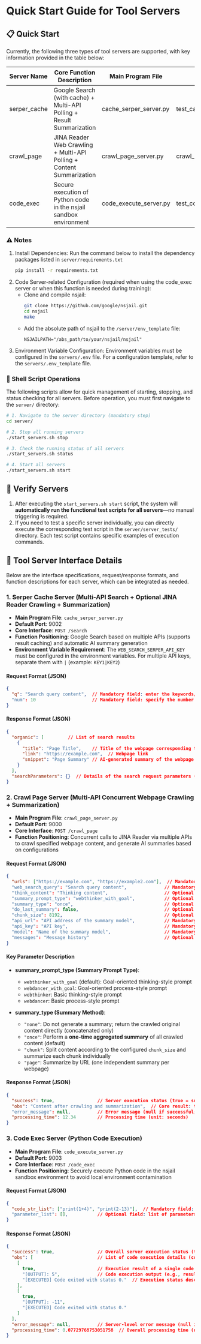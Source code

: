 # Quick Start Guide for Tool Servers

## 📋 Quick Start
Currently, the following three types of tool servers are supported, with key information provided in the table below:

| Server Name      | Core Function Description                                                                 | Main Program File          | Test File                  |
| ---------------- | ---------------------------------------------------------------------------------------- | -------------------------- | -------------------------- |
| serper_cache     | Google Search (with cache) + Multi-API Polling + Result Summarization                     | cache_serper_server.py     | test_cache_serper_server.py|
| crawl_page       | JINA Reader Web Crawling + Multi-API Polling + Content Summarization                       | crawl_page_server.py       | crawl_page_server_test.py  |
| code_exec        | Secure execution of Python code in the nsjail sandbox environment                          | code_execute_server.py     | test_code_execute_server.py|


### ⚠️ Notes
1. Install Dependencies: Run the command below to install the dependency packages listed in `server/requirements.txt`
    ```bash
    pip install -r requirements.txt
    ```
2. Code Server-related Configuration (required when using the code_exec server or when this function is needed during training):
   - Clone and compile nsjail:
     ```bash
     git clone https://github.com/google/nsjail.git
     cd nsjail
     make
     ```
   - Add the absolute path of nsjail to the `/server/env_template` file:
     ```
     NSJAILPATH="/abs_path/to/your/nsjail/nsjail"
     ```
3. Environment Variable Configuration: Environment variables must be configured in the `servers/.env` file. For a configuration template, refer to the `servers/.env_template` file.


### 🚀 Shell Script Operations
The following scripts allow for quick management of starting, stopping, and status checking for all servers. Before operation, you must first navigate to the `server/` directory:

```bash
# 1. Navigate to the server directory (mandatory step)
cd server/

# 2. Stop all running servers
./start_servers.sh stop

# 3. Check the running status of all servers
./start_servers.sh status

# 4. Start all servers
./start_servers.sh start
```


## 🧪 Verify Servers
1. After executing the `start_servers.sh start` script, the system will **automatically run the functional test scripts for all servers**—no manual triggering is required.
2. If you need to test a specific server individually, you can directly execute the corresponding test script in the `server/server_tests/` directory. Each test script contains specific examples of execution commands.


## 🔌 Tool Server Interface Details
Below are the interface specifications, request/response formats, and function descriptions for each server, which can be integrated as needed.

### 1. Serper Cache Server (Multi-API Search + Optional JINA Reader Crawling + Summarization)
- **Main Program File**: `cache_serper_server.py`
- **Default Port**: 9002
- **Core Interface**: `POST /search`
- **Function Positioning**: Google Search based on multiple APIs (supports result caching) and automatic AI summary generation
- **Environment Variable Requirement**: The `WEB_SEARCH_SERPER_API_KEY` must be configured in the environment variables. For multiple API keys, separate them with `|` (example: `KEY1|KEY2`)

#### Request Format (JSON)
```json
{
  "q": "Search query content",  // Mandatory field: enter the keywords/question to be searched
  "num": 10                     // Mandatory field: specify the number of search results to return
}
```

#### Response Format (JSON)
```json
{
  "organic": [         // List of search results
    {
      "title": "Page Title",    // Title of the webpage corresponding to the search result
      "link": "https://example.com",  // Webpage link
      "snippet": "Page Summary" // AI-generated summary of the webpage content
    }
  ],
  "searchParameters": {}  // Details of the search request parameters (e.g., query term, number of results)
}
```


### 2. Crawl Page Server (Multi-API Concurrent Webpage Crawling + Summarization)
- **Main Program File**: `crawl_page_server.py`
- **Default Port**: 9000
- **Core Interface**: `POST /crawl_page`
- **Function Positioning**: Concurrent calls to JINA Reader via multiple APIs to crawl specified webpage content, and generate AI summaries based on configurations

#### Request Format (JSON)
```json
{
  "urls": ["https://example.com", "https://example2.com"],  // Mandatory field: list of webpage URLs to crawl
  "web_search_query": "Search query content",              // Mandatory field: associated search keywords (used to optimize summaries)
  "think_content": "Thinking content",                     // Optional field: supplementary contextual description
  "summary_prompt_type": "webthinker_with_goal",           // Optional field: summary prompt type (default value shown below)
  "summary_type": "once",                                  // Optional field: summary method (default value shown below)
  "do_last_summary": false,                                // Optional field: whether to perform a secondary summary on the final result (default: false)
  "chunk_size": 8192,                                      // Optional field: content chunk size for chunk-based summarization (default: 8192 characters)
  "api_url": "API address of the summary model",           // Mandatory field: API endpoint of the summary model
  "api_key": "API key",                                    // Mandatory field: API key for calling the summary model
  "model": "Name of the summary model",                    // Mandatory field: name of the summary model used
  "messages": "Message history"                            // Optional field: conversation history context (for multi-turn summarization)
}
```

#### Key Parameter Description
- **summary_prompt_type (Summary Prompt Type)**:
  - `webthinker_with_goal` (default): Goal-oriented thinking-style prompt
  - `webdancer_with_goal`: Goal-oriented process-style prompt
  - `webthinker`: Basic thinking-style prompt
  - `webdancer`: Basic process-style prompt

- **summary_type (Summary Method)**:
  - `"none"`: Do not generate a summary; return the crawled original content directly (concatenated only)
  - `"once"`: Perform a **one-time aggregated summary** of all crawled content (default)
  - `"chunk"`: Split content according to the configured `chunk_size` and summarize each chunk individually
  - `"page"`: Summarize by URL (one independent summary per webpage)

#### Response Format (JSON)
```json
{
  "success": true,                // Server execution status (true = success, false = failure)
  "obs": "Content after crawling and summarization",  // Core result: text after processing
  "error_message": null,          // Error message (null if successful; specific reason shown if failed)
  "processing_time": 12.34        // Processing time (unit: seconds)
}
```


### 3. Code Exec Server (Python Code Execution)
- **Main Program File**: `code_execute_server.py`
- **Default Port**: 9003
- **Core Interface**: `POST /code_exec`
- **Function Positioning**: Securely execute Python code in the nsjail sandbox environment to avoid local environment contamination

#### Request Format (JSON)
```json
{
  "code_str_list": ["print(1+4)", "print(2-13)"],  // Mandatory field: list of Python code snippets to execute (each element is a segment of code)
  "parameter_list": [],           // Optional field: list of parameters required for code execution (leave empty if no parameters are needed)
}
```

#### Response Format (JSON)
```json
{
  "success": true,                // Overall server execution status (true = server normal, false = server abnormal)
  "obs": [                        // List of code execution details (corresponds to the order of code_str_list)
    [
      true,                       // Execution result of a single code segment (true = success, false = failure)
      "[OUTPUT]: 5",              // Code execution output (e.g., results, printed content)
      "[EXECUTED] Code exited with status 0."  // Execution status description (success/error information)
    ],
    [
      true,
      "[OUTPUT]: -11",
      "[EXECUTED] Code exited with status 0."
    ]
  ],
  "error_message": null,          // Server-level error message (null if no error occurs)
  "processing_time": 0.07729768753051758  // Overall processing time (unit: seconds)
}
```